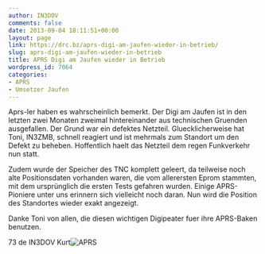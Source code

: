 ```yaml
---
author: IN3DOV
comments: false
date: 2013-09-04 18:11:51+00:00
layout: page
link: https://drc.bz/aprs-digi-am-jaufen-wieder-in-betrieb/
slug: aprs-digi-am-jaufen-wieder-in-betrieb
title: APRS Digi am Jaufen wieder in Betrieb
wordpress_id: 7064
categories:
- APRS
- Umsetzer Jaufen
---
```


Aprs-ler haben es wahrscheinlich bemerkt. Der Digi am Jaufen ist in den letzten zwei Monaten zweimal hintereinander aus technischen Gruenden ausgefallen. Der Grund war ein defektes Netzteil. Gluecklicherweise hat Toni, IN3ZMB, schnell reagiert und ist mehrmals zum Standort um den Defekt zu beheben. Hoffentlich haelt das Netzteil dem regen Funkverkehr nun statt.

Zudem wurde der Speicher des TNC komplett geleert, da teilweise noch alte Positionsdaten vorhanden waren, die vom allerersten Eprom stammten, mit dem ursprünglich die ersten Tests gefahren wurden. Einige APRS-Pioniere unter uns erinnern sich vielleicht noch daran. Nun wird die Position des Standortes wieder exakt angezeigt.

Danke Toni von allen, die diesen wichtigen Digipeater fuer ihre APRS-Baken benutzen.

73 de IN3DOV Kurt![APRS](https://drc.bz/wp-content/uploads/2013/09/APRS.jpg)
